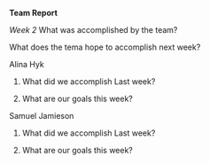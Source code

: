 **Team Report**

*Week 2* 
What was accomplished by the team?

What does the tema hope to accomplish next week?


Alina Hyk
1. What did we accomplish Last week?

2. What are our goals this week?

Samuel Jamieson
1. What did we accomplish Last week?

2. What are our goals this week?

